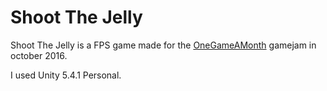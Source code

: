 Shoot The Jelly
======
Shoot The Jelly is a FPS game made for the [OneGameAMonth](http://www.onegameamonth.com/) gamejam in october 2016.

I used Unity 5.4.1 Personal.
